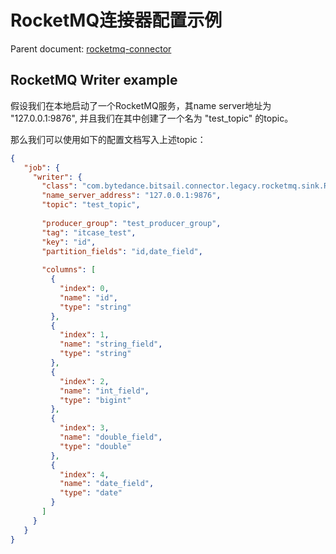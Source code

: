# RocketMQ连接器配置示例

Parent document: [rocketmq-connector](./rocketmq_zh.md)


## RocketMQ Writer example

假设我们在本地启动了一个RocketMQ服务，其name server地址为 "127.0.0.1:9876", 并且我们在其中创建了一个名为 "test_topic" 的topic。

那么我们可以使用如下的配置文档写入上述topic：


```json
{
   "job": {
     "writer": {
       "class": "com.bytedance.bitsail.connector.legacy.rocketmq.sink.RocketMQOutputFormat",
       "name_server_address": "127.0.0.1:9876",
       "topic": "test_topic",
       
       "producer_group": "test_producer_group",
       "tag": "itcase_test",
       "key": "id",
       "partition_fields": "id,date_field",
       
       "columns": [
         {
           "index": 0,
           "name": "id",
           "type": "string"
         },
         {
           "index": 1,
           "name": "string_field",
           "type": "string"
         },
         {
           "index": 2,
           "name": "int_field",
           "type": "bigint"
         },
         {
           "index": 3,
           "name": "double_field",
           "type": "double"
         },
         {
           "index": 4,
           "name": "date_field",
           "type": "date"
         }
       ]
     }
   }
}
```